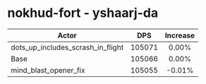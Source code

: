 # nokhud-fort - yshaarj-da
| Actor | DPS | Increase |
|---|:---:|:---:|
|dots_up_includes_scrash_in_flight|105071|0.00%|
|Base|105066|0.00%|
|mind_blast_opener_fix|105055|-0.01%|
